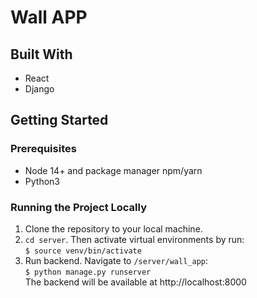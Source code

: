 # Wall APP
## Built With
- React
- Django


## Getting Started
### Prerequisites
- Node 14+ and package manager npm/yarn
- Python3

### Running the Project Locally
1. Clone the repository to your local machine.
2. ```cd server```. Then activate virtual environments by run: <br />
```$ source venv/bin/activate```
3. Run backend. Navigate to ```/server/wall_app```: <br />
```$ python manage.py runserver```<br />
The backend will be available at http://localhost:8000
<br />
